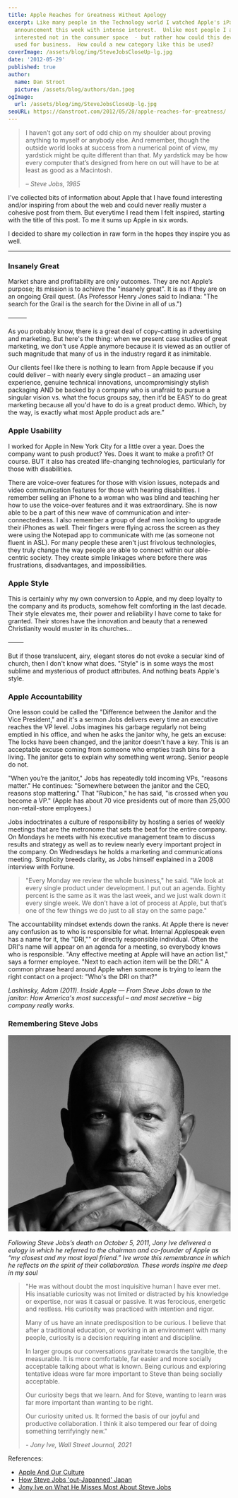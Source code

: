 ```yaml
---
title: Apple Reaches for Greatness Without Apology
excerpt: Like many people in the Technology world I watched Apple's iPad
  announcement this week with intense interest.  Unlike most people I am
  interested not in the consumer space  - but rather how could this device be
  used for business.  How could a new category like this be used?
coverImage: /assets/blog/img/SteveJobsCloseUp-lg.jpg
date: '2012-05-29'
published: true
author:
  name: Dan Stroot
  picture: /assets/blog/authors/dan.jpeg
ogImage:
  url: /assets/blog/img/SteveJobsCloseUp-lg.jpg
seoURL: https://danstroot.com/2012/05/28/apple-reaches-for-greatness/
---
```


> I haven’t got any sort of odd chip on my shoulder about proving anything to myself or anybody else. And remember, though the outside world looks at success from a numerical point of view, my yardstick might be quite different than that. My yardstick may be how every computer that’s designed from here on out will have to be at least as good as a Macintosh.
>
> _– Steve Jobs, 1985_

I've collected bits of information about Apple that I have found interesting and/or inspiring from about the web and could never really muster a cohesive post from them. But everytime I read them I felt inspired, starting with the title of this post. To me it sums up Apple in six words.

I decided to share my collection in raw form in the hopes they inspire you as well.

---

### Insanely Great

Market share and profitability are only outcomes. They are not Apple’s purpose; its mission is to achieve the "insanely great". It is as if they are on an ongoing Grail quest. (As Professor Henry Jones said to Indiana: "The search for the Grail is the search for the Divine in all of us.")

&#8212;&#8212;&#8212;

As you probably know, there is a great deal of copy-catting in advertising and marketing. But here's the thing: when we present case studies of great marketing, we don't use Apple anymore because it is viewed as an outlier of such magnitude that many of us in the industry regard it as inimitable.

Our clients feel like there is nothing to learn from Apple because if you could deliver &#8211; with nearly every single product &#8211; an amazing user experience, genuine technical innovations, uncompromisingly stylish packaging AND be backed by a company who is unafraid to pursue a singular vision vs. what the focus groups say, then it'd be EASY to do great marketing because all you'd have to do is a great product demo. Which, by the way, is exactly what most Apple product ads are.”

### Apple Usability

I worked for Apple in New York City for a little over a year. Does the company want to push product? Yes. Does it want to make a profit? Of course. BUT it also has created life-changing technologies, particularly for those with disabilities.

There are voice-over features for those with vision issues, notepads and video communication features for those with hearing disabilities. I remember selling an iPhone to a woman who was blind and teaching her how to use the voice-over features and it was extraordinary. She is now able to be a part of this new wave of communication and inter-connectedness. I also remember a group of deaf men looking to upgrade their iPhones as well. Their fingers were flying across the screen as they were using the Notepad app to communicate with me (as someone not fluent in ASL). For many people these aren't just frivolous technologies, they truly change the way people are able to connect within our able-centric society. They create simple linkages where before there was frustrations, disadvantages, and impossibilities.

### Apple Style

This is certainly why my own conversion to Apple, and my deep loyalty to the company and its products, somehow felt comforting in the last decade. Their style elevates me, their power and reliability I have come to take for granted. Their stores have the innovation and beauty that a renewed Christianity would muster in its churches…

&#8212;&#8212;&#8211;

But if those translucent, airy, elegant stores do not evoke a secular kind of church, then I don't know what does. "Style" is in some ways the most sublime and mysterious of product attributes. And nothing beats Apple's style.

### Apple Accountability

One lesson could be called the "Difference between the Janitor and the Vice President," and it's a sermon Jobs delivers every time an executive reaches the VP level. Jobs imagines his garbage regularly not being emptied in his office, and when he asks the janitor why, he gets an excuse: The locks have been changed, and the janitor doesn't have a key. This is an acceptable excuse coming from someone who empties trash bins for a living. The janitor gets to explain why something went wrong. Senior people do not.

"When you’re the janitor," Jobs has repeatedly told incoming VPs, "reasons matter." He continues: "Somewhere between the janitor and the CEO, reasons stop mattering." That "Rubicon," he has said, "is crossed when you become a VP." (Apple has about 70 vice presidents out of more than 25,000 non-retail-store employees.)

Jobs indoctrinates a culture of responsibility by hosting a series of weekly meetings that are the metronome that sets the beat for the entire company. On Mondays he meets with his executive management team to discuss results and strategy as well as to review nearly every important project in the company. On Wednesdays he holds a marketing and communications meeting. Simplicity breeds clarity, as Jobs himself explained in a 2008 interview with Fortune.

> "Every Monday we review the whole business," he said. "We look at
> every single product under development. I put out an agenda.
> Eighty percent is the same as it was the last week, and we just
> walk down it every single week. We don’t have a lot of process at
> Apple, but that’s one of the few things we do just to all stay on
> the same page."

The accountability mindset extends down the ranks. At Apple there is never any confusion as to who is responsible for what. Internal Applespeak even has a name for it, the "DRI,"" or directly responsible individual. Often the DRI's name will appear on an agenda for a meeting, so everybody knows who is responsible. "Any effective meeting at Apple will have an action list," says a former employee. "Next to each action item will be the DRI." A common phrase heard around Apple when someone is trying to learn the right contact on a project: "Who's the DRI on that?"

_Lashinsky, Adam (2011). Inside Apple &#8212; From Steve Jobs down to the janitor: How America's most successful &#8211; and most secretive &#8211; big company really works._

### Remembering Steve Jobs

![Jony Ive](/assets/blog/img/jony_ive.jpg)

_Following Steve Jobs’s death on October 5, 2011, Jony Ive delivered a eulogy in which he referred to the chairman and co-founder of Apple as “my closest and my most loyal friend.” Ive wrote this remembrance in which he reflects on the spirit of their collaboration. These words inspire me deep in my soul_

> "He was without doubt the most inquisitive human I have ever met. His insatiable curiosity was not limited or distracted by his knowledge or expertise, nor was it casual or passive. It was ferocious, energetic and restless. His curiosity was practiced with intention and rigor.
>
> Many of us have an innate predisposition to be curious. I believe that after a traditional education, or working in an environment with many people, curiosity is a decision requiring intent and discipline.
>
> In larger groups our conversations gravitate towards the tangible, the measurable. It is more comfortable, far easier and more socially acceptable talking about what is known. Being curious and exploring tentative ideas were far more important to Steve than being socially acceptable.
>
> Our curiosity begs that we learn. And for Steve, wanting to learn was far more important than wanting to be right.
>
> Our curiosity united us. It formed the basis of our joyful and productive collaboration. I think it also tempered our fear of doing something terrifyingly new."
>
> <cite>- Jony Ive, Wall Street Journal, 2021</cite>

References:

- [Apple And Our Culture](https://www.theatlantic.com/daily-dish/archive/2011/01/apple-and-our-culture-ctd/176973/)
- [How Steve Jobs 'out-Japanned' Japan](http://www.sfgate.com/cgi-bin/article.cgi?f=/g/a/2011/01/28/apop012811.DTL&ao=2)
- [Jony Ive on What He Misses Most About Steve Jobs](https://www.wsj.com/articles/jony-ive-steve-jobs-memories-10th-anniversary-11633354769)
